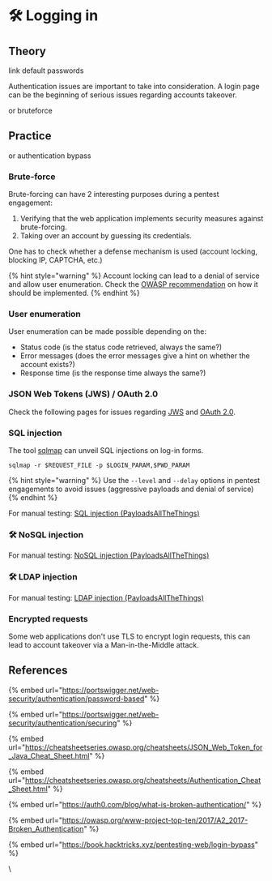 # 🛠️ Logging in

## Theory

link default passwords

Authentication issues are important to take into consideration. A login page can be the beginning of serious issues regarding accounts takeover.

or bruteforce

## Practice

or authentication bypass

### Brute-force

Brute-forcing can have 2 interesting purposes during a pentest engagement:

1. Verifying that the web application implements security measures against brute-forcing.
2. Taking over an account by guessing its credentials.

One has to check whether a defense mechanism is used (account locking, blocking IP, CAPTCHA, etc.)

{% hint style="warning" %}
Account locking can lead to a denial of service and allow user enumeration. Check the [OWASP recommendation](https://cheatsheetseries.owasp.org/cheatsheets/Authentication\_Cheat\_Sheet.html#account-lockout) on how it should be implemented.
{% endhint %}

### User enumeration

User enumeration can be made possible depending on the:

* Status code (is the status code retrieved, always the same?)
* Error messages (does the error messages give a hint on whether the account exists?)
* Response time (is the response time always the same?)

### JSON Web Tokens (JWS) / OAuth 2.0

Check the following pages for issues regarding [JWS](https://www.thehacker.recipes/web/inputs/insecure-json-web-tokens) and [OAuth 2.0](https://www.thehacker.recipes/web/configuration/oauth-2.0).

### SQL injection

The tool [sqlmap](https://sqlmap.org/) can unveil SQL injections on log-in forms.

```
sqlmap -r $REQUEST_FILE -p $LOGIN_PARAM,$PWD_PARAM
```

{% hint style="warning" %}
Use the `--level` and `--delay` options in pentest engagements to avoid issues (aggressive payloads and denial of service)
{% endhint %}

For manual testing: [SQL injection (PayloadsAllTheThings)](https://github.com/swisskyrepo/PayloadsAllTheThings/tree/master/SQL%20Injection#authentication-bypass)

### 🛠️ NoSQL injection

For manual testing: [NoSQL injection (PayloadsAllTheThings)](https://github.com/swisskyrepo/PayloadsAllTheThings/tree/master/SQL%20Injection#authentication-bypass)

### 🛠️ LDAP injection

For manual testing: [LDAP injection (PayloadsAllTheThings)](https://github.com/swisskyrepo/PayloadsAllTheThings/tree/master/LDAP%20Injection)

### Encrypted requests

Some web applications don't use TLS to encrypt login requests, this can lead to account takeover via a Man-in-the-Middle attack.

## References

{% embed url="https://portswigger.net/web-security/authentication/password-based" %}

{% embed url="https://portswigger.net/web-security/authentication/securing" %}

{% embed url="https://cheatsheetseries.owasp.org/cheatsheets/JSON_Web_Token_for_Java_Cheat_Sheet.html" %}

{% embed url="https://cheatsheetseries.owasp.org/cheatsheets/Authentication_Cheat_Sheet.html" %}

{% embed url="https://auth0.com/blog/what-is-broken-authentication/" %}

{% embed url="https://owasp.org/www-project-top-ten/2017/A2_2017-Broken_Authentication" %}

{% embed url="https://book.hacktricks.xyz/pentesting-web/login-bypass" %}

\
